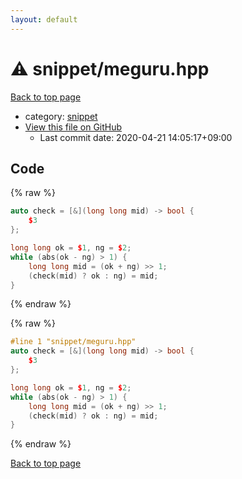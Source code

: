```yaml
---
layout: default
---
```


<!-- mathjax config similar to math.stackexchange -->
<script type="text/javascript" async
  src="https://cdnjs.cloudflare.com/ajax/libs/mathjax/2.7.5/MathJax.js?config=TeX-MML-AM_CHTML">
</script>
<script type="text/x-mathjax-config">
  MathJax.Hub.Config({
    TeX: { equationNumbers: { autoNumber: "AMS" }},
    tex2jax: {
      inlineMath: [ ['$','$'] ],
      processEscapes: true
    },
    "HTML-CSS": { matchFontHeight: false },
    displayAlign: "left",
    displayIndent: "2em"
  });
</script>

<script type="text/javascript" src="https://cdnjs.cloudflare.com/ajax/libs/jquery/3.4.1/jquery.min.js"></script>
<script src="https://cdn.jsdelivr.net/npm/jquery-balloon-js@1.1.2/jquery.balloon.min.js" integrity="sha256-ZEYs9VrgAeNuPvs15E39OsyOJaIkXEEt10fzxJ20+2I=" crossorigin="anonymous"></script>
<script type="text/javascript" src="../../assets/js/copy-button.js"></script>
<link rel="stylesheet" href="../../assets/css/copy-button.css" />


# :warning: snippet/meguru.hpp

<a href="../../index.html">Back to top page</a>

* category: <a href="../../index.html#54de4c5e0ecfc39083b31b56ee36cb19">snippet</a>
* <a href="{{ site.github.repository_url }}/blob/master/snippet/meguru.hpp">View this file on GitHub</a>
    - Last commit date: 2020-04-21 14:05:17+09:00




## Code

<a id="unbundled"></a>
{% raw %}
```cpp
auto check = [&](long long mid) -> bool {
    $3
};

long long ok = $1, ng = $2;
while (abs(ok - ng) > 1) {
    long long mid = (ok + ng) >> 1;
    (check(mid) ? ok : ng) = mid;
}

```
{% endraw %}

<a id="bundled"></a>
{% raw %}
```cpp
#line 1 "snippet/meguru.hpp"
auto check = [&](long long mid) -> bool {
    $3
};

long long ok = $1, ng = $2;
while (abs(ok - ng) > 1) {
    long long mid = (ok + ng) >> 1;
    (check(mid) ? ok : ng) = mid;
}

```
{% endraw %}

<a href="../../index.html">Back to top page</a>

